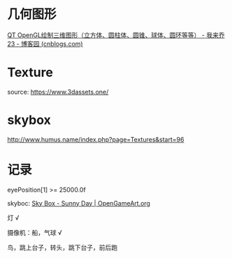 # 几何图形

[QT OpenGL绘制三维图形（立方体、圆柱体、圆锥、球体、圆环等等） - 我来乔23 - 博客园 (cnblogs.com)](https://www.cnblogs.com/MakeView660/p/10436685.html)



# Texture

source: https://www.3dassets.one/





# skybox

http://www.humus.name/index.php?page=Textures&start=96





# 记录

eyePosition[1] >= 25000.0f

skyboc: [Sky Box - Sunny Day | OpenGameArt.org](https://opengameart.org/content/sky-box-sunny-day)







灯 √

摄像机：船，气球    √

鸟，跳上台子，转头，跳下台子，前后跑